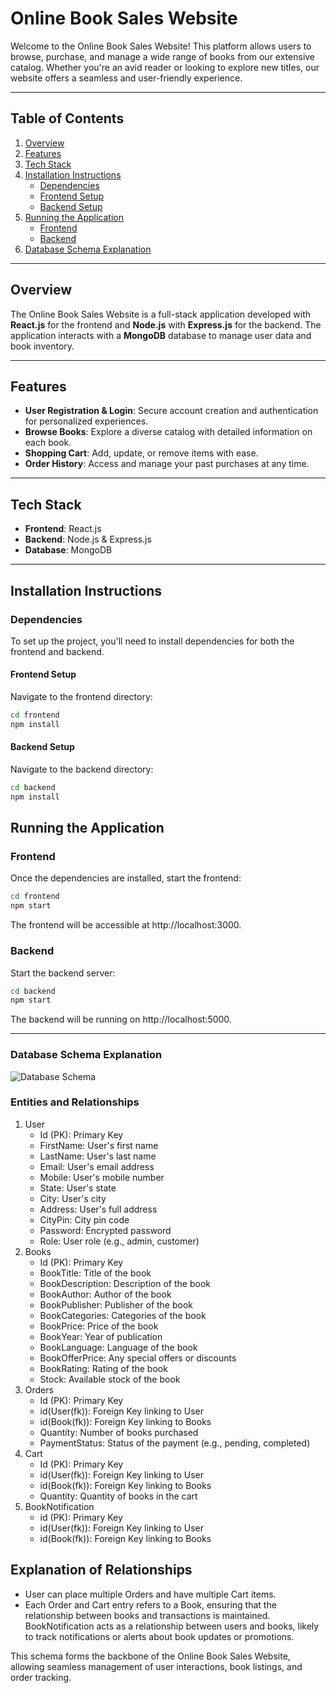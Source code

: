 # Online Book Sales Website

Welcome to the Online Book Sales Website! This platform allows users to browse, purchase, and manage a wide range of books from our extensive catalog. Whether you're an avid reader or looking to explore new titles, our website offers a seamless and user-friendly experience.

---

## Table of Contents

1. [Overview](#overview)
2. [Features](#features)
3. [Tech Stack](#tech-stack)
4. [Installation Instructions](#installation-instructions)
   - [Dependencies](#dependencies)
   - [Frontend Setup](#frontend-setup)
   - [Backend Setup](#backend-setup)
5. [Running the Application](#running-the-application)
   - [Frontend](#frontend)
   - [Backend](#backend)
6. [Database Schema Explanation](#Database-Schema-Explanation)

---

## Overview

The Online Book Sales Website is a full-stack application developed with **React.js** for the frontend and **Node.js** with **Express.js** for the backend. The application interacts with a **MongoDB** database to manage user data and book inventory.

---

## Features

- **User Registration & Login**: Secure account creation and authentication for personalized experiences.
- **Browse Books**: Explore a diverse catalog with detailed information on each book.
- **Shopping Cart**: Add, update, or remove items with ease.
- **Order History**: Access and manage your past purchases at any time.

---

## Tech Stack

- **Frontend**: React.js
- **Backend**: Node.js & Express.js
- **Database**: MongoDB

---

## Installation Instructions

### Dependencies

To set up the project, you'll need to install dependencies for both the frontend and backend.

#### Frontend Setup

Navigate to the frontend directory:

```bash
cd frontend
npm install
```

#### Backend Setup

Navigate to the backend directory:

```bash
cd backend
npm install
```

## Running the Application
### Frontend
Once the dependencies are installed, start the frontend:
```bash
cd frontend
npm start
```
The frontend will be accessible at http://localhost:3000.

### Backend
Start the backend server:
```bash
cd backend
npm start
```
The backend will be running on http://localhost:5000.

---
### Database Schema Explanation
![Database Schema](images/Db.png)

### Entities and Relationships
1. User
   - Id (PK): Primary Key
   - FirstName: User's first name
   - LastName: User's last name
   - Email: User's email address
   - Mobile: User's mobile number
   - State: User's state
   - City: User's city
   - Address: User's full address
   - CityPin: City pin code
   - Password: Encrypted password
   - Role: User role (e.g., admin, customer)
2. Books
      - Id (PK): Primary Key
      - BookTitle: Title of the book
      - BookDescription: Description of the book
      - BookAuthor: Author of the book
      - BookPublisher: Publisher of the book
      - BookCategories: Categories of the book
      - BookPrice: Price of the book
      - BookYear: Year of publication
      - BookLanguage: Language of the book
      - BookOfferPrice: Any special offers or discounts
      - BookRating: Rating of the book
      - Stock: Available stock of the book
3. Orders
   - Id (PK): Primary Key
   - id(User(fk)): Foreign Key linking to User
   - id(Book(fk)): Foreign Key linking to Books
   - Quantity: Number of books purchased
   - PaymentStatus: Status of the payment (e.g., pending, completed)
4. Cart
   - Id (PK): Primary Key
   - id(User(fk)): Foreign Key linking to User
   - id(Book(fk)): Foreign Key linking to Books
   - Quantity: Quantity of books in the cart
5. BookNotification
   - id (PK): Primary Key
   - id(User(fk)): Foreign Key linking to User
   - id(Book(fk)): Foreign Key linking to Books

## Explanation of Relationships
- User can place multiple Orders and have multiple Cart items.
- Each Order and Cart entry refers to a Book, ensuring that the relationship between books and transactions is maintained.
BookNotification acts as a relationship between users and books, likely to track notifications or alerts about book updates or promotions.


This schema forms the backbone of the Online Book Sales Website, allowing seamless management of user interactions, book listings, and order tracking.


